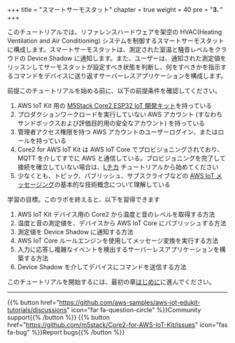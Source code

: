 +++
title = "スマートサーモスタット"
chapter = true
weight = 40
pre = "<b>3. </b>"
+++

このチュートリアルでは、リファレンスハードウェアを架空の HVAC(Heating Ventilation and Air Conditioning) システムを制御するスマートサーモスタットに構成します。スマートサーモスタットは、測定された室温と騒音レベルをクラウドの Device Shadow に通知します。また、ユーザーは、通知された測定値をリッスンしてサーモスタットが設定すべき状態を判断し、何をすべきかを指示するコマンドをデバイスに送り返すサーバーレスアプリケーションを構成します。

前提このチュートリアルを始める前に、以下の前提条件を確認してください。
1. AWS IoT Kit 用の [M5Stack Core2 ESP32 IoT 開発キット](https://ssci.to/Core2_for_AWS)を持っている
2. プロダクションワークロードを実行していない AWS アカウント (すなわちサンドボックスおよび評価目的用の安全なアカウント) を持っている
3. 管理者アクセス権限を持つ AWS アカウントのユーザーログイン、またはロールを持っている
4. Core2 for AWS IoT Kit は AWS IoT Core でプロビジョニングされており、MQTT を介してすでに AWS と通信している。プロビジョニングを完了して接続を確立していない場合は、[Lチカ](/jp/blinky-hello-world.html) チュートリアルから始めてください
5. 少なくとも、トピック、パブリッシュ、サブスクライブなどの [AWS IoT メッセージング](https://docs.aws.amazon.com/iot/latest/developerguide/mqtt.html)の基本的な技術概念について理解している


学習の目標。このラボを終えると、以下を習得できます
1. AWS IoT Kit デバイス用の Core2 から温度と音のレベルを取得する方法
2. 温度と音の測定値を、デバイスから AWS IoT Core にパブリッシュする方法
3. 測定値を Device Shadow に通知する方法
4. AWS IoT Core ルールエンジンを使用してメッセージ変換を実行する方法
5. 入力に応答し複雑なイベントを検出するサーバーレスアプリケーションを構築する方法
6. Device Shadow を介してデバイスにコマンドを送信する方法

このチュートリアルを開始するには、最初の章[はじめに](/jp/smart-thermostat/introduction.html)に進んでください。

---
{{% button href="https://github.com/aws-samples/aws-iot-edukit-tutorials/discussions" icon="far fa-question-circle" %}}Community support{{% /button %}} {{% button href="https://github.com/m5stack/Core2-for-AWS-IoT-Kit/issues" icon="fas fa-bug" %}}Report bugs{{% /button %}}